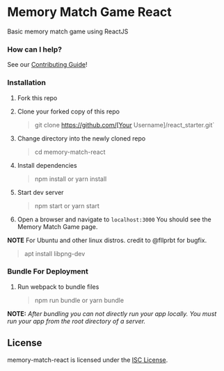 # Memory Match Game React

Basic memory match game using ReactJS


### How can I help?

See our [Contributing Guide](CONTRIBUTING.md)!

### Installation

1. Fork this repo

2. Clone your forked copy of this repo

   > git clone https://github.com/[Your Username]/react_starter.git`

3. Change directory into the newly cloned repo

   > cd memory-match-react
     
4. Install dependencies

   > npm install
    or
   > yarn install

5. Start dev server

   > npm start
    or
   > yarn start

6. Open a browser and navigate to `localhost:3000` You should see the Memory Match Game page.

**NOTE**
For Ubuntu and other linux distros. credit to @fllprbt for bugfix.

> apt install libpng-dev

### Bundle For Deployment

1. Run webpack to bundle files
   > npm run bundle
    or
   > yarn bundle

**NOTE:** _After bundling you can not directly run your app locally. You must run your app from the root directory of a server._

## License

memory-match-react is licensed under the [ISC License](https://github.com/3daddict/memory-match-react/blob/master/LICENSE).